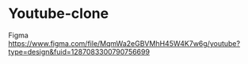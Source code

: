 # Youtube-clone

Figma 
https://www.figma.com/file/MqmWa2eGBVMhH45W4K7w6g/youtube?type=design&fuid=1287083300790756699
